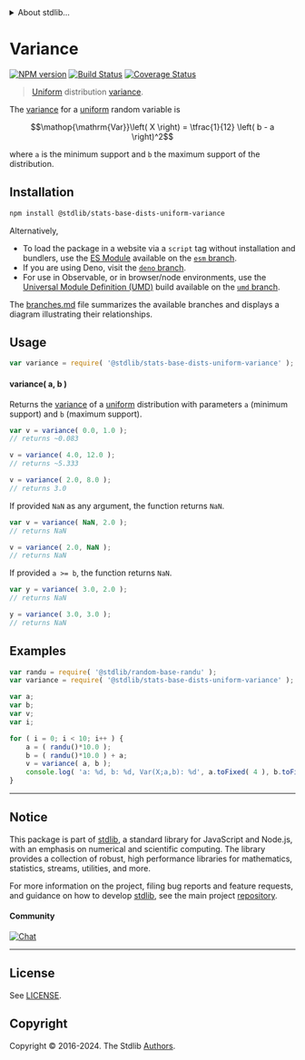<!--

@license Apache-2.0

Copyright (c) 2018 The Stdlib Authors.

Licensed under the Apache License, Version 2.0 (the "License");
you may not use this file except in compliance with the License.
You may obtain a copy of the License at

   http://www.apache.org/licenses/LICENSE-2.0

Unless required by applicable law or agreed to in writing, software
distributed under the License is distributed on an "AS IS" BASIS,
WITHOUT WARRANTIES OR CONDITIONS OF ANY KIND, either express or implied.
See the License for the specific language governing permissions and
limitations under the License.

-->


<details>
  <summary>
    About stdlib...
  </summary>
  <p>We believe in a future in which the web is a preferred environment for numerical computation. To help realize this future, we've built stdlib. stdlib is a standard library, with an emphasis on numerical and scientific computation, written in JavaScript (and C) for execution in browsers and in Node.js.</p>
  <p>The library is fully decomposable, being architected in such a way that you can swap out and mix and match APIs and functionality to cater to your exact preferences and use cases.</p>
  <p>When you use stdlib, you can be absolutely certain that you are using the most thorough, rigorous, well-written, studied, documented, tested, measured, and high-quality code out there.</p>
  <p>To join us in bringing numerical computing to the web, get started by checking us out on <a href="https://github.com/stdlib-js/stdlib">GitHub</a>, and please consider <a href="https://opencollective.com/stdlib">financially supporting stdlib</a>. We greatly appreciate your continued support!</p>
</details>

# Variance

[![NPM version][npm-image]][npm-url] [![Build Status][test-image]][test-url] [![Coverage Status][coverage-image]][coverage-url] <!-- [![dependencies][dependencies-image]][dependencies-url] -->

> [Uniform][uniform-distribution] distribution [variance][variance].

<!-- Section to include introductory text. Make sure to keep an empty line after the intro `section` element and another before the `/section` close. -->

<section class="intro">

The [variance][variance] for a [uniform][uniform-distribution] random variable is

<!-- <equation class="equation" label="eq:uniform_variance" align="center" raw="\operatorname{Var}\left( X \right) = \tfrac{1}{12} \left( b - a \right)^2" alt="Variance for a uniform distribution."> -->

```math
\mathop{\mathrm{Var}}\left( X \right) = \tfrac{1}{12} \left( b - a \right)^2
```

<!-- <div class="equation" align="center" data-raw-text="\operatorname{Var}\left( X \right) = \tfrac{1}{12} \left( b - a \right)^2" data-equation="eq:uniform_variance">
    <img src="https://cdn.jsdelivr.net/gh/stdlib-js/stdlib@591cf9d5c3a0cd3c1ceec961e5c49d73a68374cb/lib/node_modules/@stdlib/stats/base/dists/uniform/variance/docs/img/equation_uniform_variance.svg" alt="Variance for a uniform distribution.">
    <br>
</div> -->

<!-- </equation> -->

where `a` is the minimum support and `b` the maximum support of the distribution.

</section>

<!-- /.intro -->

<!-- Package usage documentation. -->

<section class="installation">

## Installation

```bash
npm install @stdlib/stats-base-dists-uniform-variance
```

Alternatively,

-   To load the package in a website via a `script` tag without installation and bundlers, use the [ES Module][es-module] available on the [`esm` branch][esm-url].
-   If you are using Deno, visit the [`deno` branch][deno-url].
-   For use in Observable, or in browser/node environments, use the [Universal Module Definition (UMD)][umd] build available on the [`umd` branch][umd-url].

The [branches.md][branches-url] file summarizes the available branches and displays a diagram illustrating their relationships.

</section>

<section class="usage">

## Usage

```javascript
var variance = require( '@stdlib/stats-base-dists-uniform-variance' );
```

#### variance( a, b )

Returns the [variance][variance] of a [uniform][uniform-distribution] distribution with parameters `a` (minimum support) and `b` (maximum support).

```javascript
var v = variance( 0.0, 1.0 );
// returns ~0.083

v = variance( 4.0, 12.0 );
// returns ~5.333

v = variance( 2.0, 8.0 );
// returns 3.0
```

If provided `NaN` as any argument, the function returns `NaN`.

```javascript
var v = variance( NaN, 2.0 );
// returns NaN

v = variance( 2.0, NaN );
// returns NaN
```

If provided `a >= b`, the function returns `NaN`.

```javascript
var y = variance( 3.0, 2.0 );
// returns NaN

y = variance( 3.0, 3.0 );
// returns NaN
```

</section>

<!-- /.usage -->

<!-- Package usage notes. Make sure to keep an empty line after the `section` element and another before the `/section` close. -->

<section class="notes">

</section>

<!-- /.notes -->

<!-- Package usage examples. -->

<section class="examples">

## Examples

<!-- eslint no-undef: "error" -->

```javascript
var randu = require( '@stdlib/random-base-randu' );
var variance = require( '@stdlib/stats-base-dists-uniform-variance' );

var a;
var b;
var v;
var i;

for ( i = 0; i < 10; i++ ) {
    a = ( randu()*10.0 );
    b = ( randu()*10.0 ) + a;
    v = variance( a, b );
    console.log( 'a: %d, b: %d, Var(X;a,b): %d', a.toFixed( 4 ), b.toFixed( 4 ), v.toFixed( 4 ) );
}
```

</section>

<!-- /.examples -->

<!-- Section to include cited references. If references are included, add a horizontal rule *before* the section. Make sure to keep an empty line after the `section` element and another before the `/section` close. -->

<section class="references">

</section>

<!-- /.references -->

<!-- Section for related `stdlib` packages. Do not manually edit this section, as it is automatically populated. -->

<section class="related">

</section>

<!-- /.related -->

<!-- Section for all links. Make sure to keep an empty line after the `section` element and another before the `/section` close. -->


<section class="main-repo" >

* * *

## Notice

This package is part of [stdlib][stdlib], a standard library for JavaScript and Node.js, with an emphasis on numerical and scientific computing. The library provides a collection of robust, high performance libraries for mathematics, statistics, streams, utilities, and more.

For more information on the project, filing bug reports and feature requests, and guidance on how to develop [stdlib][stdlib], see the main project [repository][stdlib].

#### Community

[![Chat][chat-image]][chat-url]

---

## License

See [LICENSE][stdlib-license].


## Copyright

Copyright &copy; 2016-2024. The Stdlib [Authors][stdlib-authors].

</section>

<!-- /.stdlib -->

<!-- Section for all links. Make sure to keep an empty line after the `section` element and another before the `/section` close. -->

<section class="links">

[npm-image]: http://img.shields.io/npm/v/@stdlib/stats-base-dists-uniform-variance.svg
[npm-url]: https://npmjs.org/package/@stdlib/stats-base-dists-uniform-variance

[test-image]: https://github.com/stdlib-js/stats-base-dists-uniform-variance/actions/workflows/test.yml/badge.svg?branch=main
[test-url]: https://github.com/stdlib-js/stats-base-dists-uniform-variance/actions/workflows/test.yml?query=branch:main

[coverage-image]: https://img.shields.io/codecov/c/github/stdlib-js/stats-base-dists-uniform-variance/main.svg
[coverage-url]: https://codecov.io/github/stdlib-js/stats-base-dists-uniform-variance?branch=main

<!--

[dependencies-image]: https://img.shields.io/david/stdlib-js/stats-base-dists-uniform-variance.svg
[dependencies-url]: https://david-dm.org/stdlib-js/stats-base-dists-uniform-variance/main

-->

[chat-image]: https://img.shields.io/gitter/room/stdlib-js/stdlib.svg
[chat-url]: https://app.gitter.im/#/room/#stdlib-js_stdlib:gitter.im

[stdlib]: https://github.com/stdlib-js/stdlib

[stdlib-authors]: https://github.com/stdlib-js/stdlib/graphs/contributors

[umd]: https://github.com/umdjs/umd
[es-module]: https://developer.mozilla.org/en-US/docs/Web/JavaScript/Guide/Modules

[deno-url]: https://github.com/stdlib-js/stats-base-dists-uniform-variance/tree/deno
[umd-url]: https://github.com/stdlib-js/stats-base-dists-uniform-variance/tree/umd
[esm-url]: https://github.com/stdlib-js/stats-base-dists-uniform-variance/tree/esm
[branches-url]: https://github.com/stdlib-js/stats-base-dists-uniform-variance/blob/main/branches.md

[stdlib-license]: https://raw.githubusercontent.com/stdlib-js/stats-base-dists-uniform-variance/main/LICENSE

[uniform-distribution]: https://en.wikipedia.org/wiki/Uniform_distribution_%28continuous%29

[variance]: https://en.wikipedia.org/wiki/Variance

</section>

<!-- /.links -->
